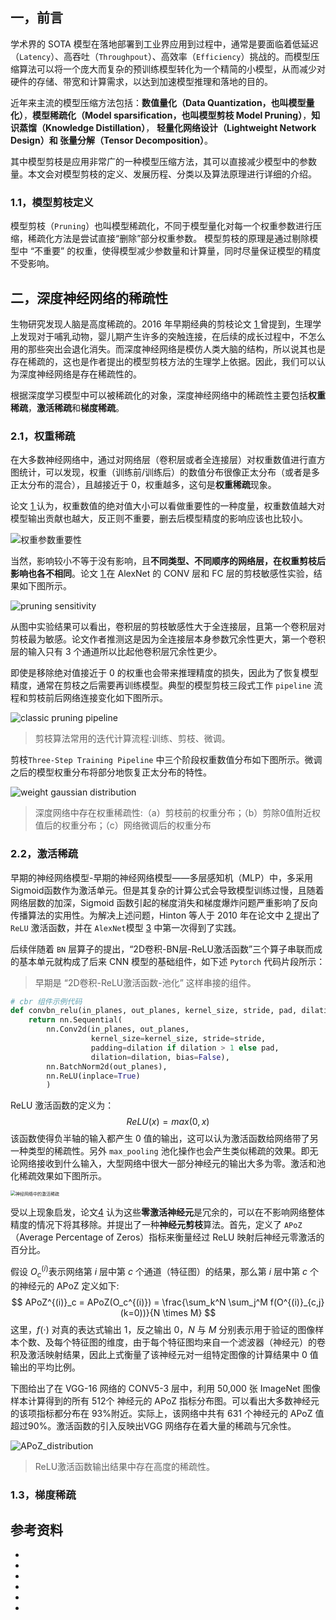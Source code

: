 ## 一，前言

学术界的 SOTA 模型在落地部署到工业界应用到过程中，通常是要面临着低延迟（`Latency`）、高吞吐（`Throughpout`）、高效率（`Efficiency`）挑战的。而模型压缩算法可以将一个庞大而复杂的预训练模型转化为一个精简的小模型，从而减少对硬件的存储、带宽和计算需求，以达到加速模型推理和落地的目的。

近年来主流的模型压缩方法包括：**数值量化（Data Quantization，也叫模型量化）**，**模型稀疏化（Model sparsification，也叫模型剪枝 Model Pruning）**，**知识蒸馏（Knowledge Distillation）**， **轻量化网络设计（Lightweight Network Design）和 张量分解（Tensor Decomposition）**。

其中模型剪枝是应用非常广的一种模型压缩方法，其可以直接减少模型中的参数量。本文会对模型剪枝的定义、发展历程、分类以及算法原理进行详细的介绍。

### 1.1，模型剪枝定义

模型剪枝（`Pruning`）也叫模型稀疏化，不同于模型量化对每一个权重参数进行压缩，稀疏化方法是尝试直接“删除”部分权重参数。 模型剪枝的原理是通过剔除模型中 “不重要” 的权重，使得模型减少参数量和计算量，同时尽量保证模型的精度不受影响。

## 二，深度神经网络的稀疏性

生物研究发现人脑是高度稀疏的。2016 年早期经典的剪枝论文 [1 ][1]曾提到，生理学上发现对于哺乳动物，婴儿期产生许多的突触连接，在后续的成长过程中，不怎么用的那些突出会退化消失。而深度神经网络是模仿人类大脑的结构，所以说其也是存在稀疏的，这也是作者提出的模型剪枝方法的生理学上依据。因此，我们可以认为深度神经网络是存在稀疏性的。

根据深度学习模型中可以被稀疏化的对象，深度神经网络中的稀疏性主要包括**权重稀疏**，**激活稀疏**和**梯度稀疏**。

### 2.1，权重稀疏

在大多数神经网络中，通过对网络层（卷积层或者全连接层）对权重数值进行直方图统计，可以发现，权重（训练前/训练后）的数值分布很像正太分布（或者是多正太分布的混合），且越接近于 0，权重越多，这句是**权重稀疏**现象。

论文  [1 ][1] 认为，权重数值的绝对值大小可以看做重要性的一种度量，权重数值越大对模型输出贡献也越大，反正则不重要，删去后模型精度的影响应该也比较小。

![权重参数重要性](../images/pruning/weights_important.png)

当然，影响较小不等于没有影响，且**不同类型、不同顺序的网络层，在权重剪枝后影响也各不相同**。论文  [1 ][1] 在 AlexNet 的 CONV 层和 FC 层的剪枝敏感性实验，结果如下图所示。

![pruning sensitivity](../images/pruning/pruning_sensitivity.png)



从图中实验结果可以看出，卷积层的剪枝敏感性大于全连接层，且第一个卷积层对剪枝最为敏感。论文作者推测这是因为全连接层本身参数冗余性更大，第一个卷积层的输入只有 3 个通道所以比起他卷积层冗余性更少。

即使是移除绝对值接近于 0 的权重也会带来推理精度的损失，因此为了恢复模型精度，通常在剪枝之后需要再训练模型。典型的模型剪枝三段式工作 `pipeline` 流程和剪枝前后网络连接变化如下图所示。

![classic pruning pipeline](../images/pruning/classic_pruning_pipeline.png)

> 剪枝算法常用的迭代计算流程:训练、剪枝、微调。

剪枝`Three-Step Training Pipeline` 中三个阶段权重数值分布如下图所示。微调之后的模型权重分布将部分地恢复正太分布的特性。

![weight gaussian distribution](../images/pruning/weight_gaussian.png)

> 深度网络中存在权重稀疏性:（a）剪枝前的权重分布；（b）剪除0值附近权值后的权重分布；（c）网络微调后的权重分布

### 2.2，激活稀疏

早期的神经网络模型-早期的神经网络模型——多层感知机（MLP）中，多采用Sigmoid函数作为激活单元。但是其复杂的计算公式会导致模型训练过慢，且随着网络层数的加深，Sigmoid 函数引起的梯度消失和梯度爆炸问题严重影响了反向传播算法的实用性。为解决上述问题，Hinton 等人于 2010 年在论文中 [2 ][2] 提出了 `ReLU` 激活函数，并在 `AlexNet`模型 [3][3] 中第一次得到了实践。

后续伴随着 `BN` 层算子的提出，“2D卷积-BN层-ReLU激活函数”三个算子串联而成的基本单元就构成了后来 CNN 模型的基础组件，如下述 `Pytorch` 代码片段所示：

> 早期是 “2D卷积-ReLU激活函数-池化” 这样串接的组件。

```python
# cbr 组件示例代码
def convbn_relu(in_planes, out_planes, kernel_size, stride, pad, dilation):
    return nn.Sequential(
        nn.Conv2d(in_planes, out_planes, 
                  kernel_size=kernel_size, stride=stride, 
                  padding=dilation if dilation > 1 else pad, 
                  dilation=dilation, bias=False),
        nn.BatchNorm2d(out_planes),
        nn.ReLU(inplace=True)
        )
```

ReLU 激活函数的定义为：
$$
ReLU(x) = max(0, x)
$$
该函数使得负半轴的输入都产生 0 值的输出，这可以认为激活函数给网络带了另一种类型的稀疏性。另外 `max_pooling` 池化操作也会产生类似稀疏的效果。即无论网络接收到什么输入，大型网络中很大一部分神经元的输出大多为零。激活和池化稀疏效果如下图所示。

<img src="../images/pruning/activation_sparse.png" alt="神经网络中的激活稀疏" style="zoom: 50%;" />

受以上现象启发，论文[4][4] 认为这些**零激活神经元**是冗余的，可以在不影响网络整体精度的情况下将其移除。并提出了一种**神经元剪枝**算法。首先，定义了 `APoZ` （Average Percentage of Zeros）指标来衡量经过 ReLU  映射后神经元零激活的百分比。

假设 $O_c^{(i)}$表示网络第 $i$ 层中第 $c$ 个通道（特征图）的结果，那么第 $i$ 层中第 $c$ 个的神经元的 APoZ 定义如下:
$$
APoZ^{(i)}_c = APoZ(O_c^{(i)}) = \frac{\sum_k^N \sum_j^M f(O^{(i)}_{c,j}(k=0))}{N \times M}
$$
这里，$f\left( \cdot \right)$ 对真的表达式输出 1，反之输出 0，$N$ 与 $M$ 分别表示用于验证的图像样本个数、及每个特征图的维度，由于每个特征图均来自一个滤波器（神经元）的卷积及激活映射结果，因此上式衡量了该神经元对一组特定图像的计算结果中 0 值输出的平均比例。

下图给出了在 VGG-16 网络的 CONV5-3 层中，利用 50,000 张 ImageNet 图像样本计算得到的所有 512个 神经元的 APoZ 指标分布图。可以看出大多数神经元的该项指标都分布在 93%附近。实际上，该网络中共有 631 个神经元的 APoZ 值超过90%。激活函数的引入反映出VGG 网络存在着大量的稀疏与冗余性。

![APoZ_distribution](../images/pruning/APoZ_distribution.png)

> ReLU激活函数输出结果中存在高度的稀疏性。

### 1.3，梯度稀疏



## 参考资料

- [1]: https://arxiv.org/pdf/1506.02626.pdf

- [2]: https://www.cs.toronto.edu/~hinton/absps/reluICML.pdf

- [3]: https://proceedings.neurips.cc/paper/2012/file/c399862d3b9d6b76c8436e924a68c45b-Paper.pdf

- [ 4 ]: https://arxiv.org/pdf/1607.03250.pdf (Network Trimming: A Data-Driven Neuron Pruning Approach towards Efficient Deep Architectures)

- [5]:https://arxiv.org/pdf/1607.03250.pdf

- 